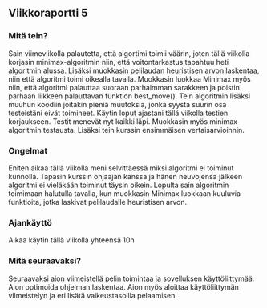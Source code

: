## Viikkoraportti 5

### Mitä tein?
Sain viimeviikolla palautetta, että algortimi toimii väärin, joten tällä viikolla korjasin
minimax-algoritmin niin, että voitontarkastus tapahtuu heti algoritmin alussa. Lisäksi muokkasin pelilaudan
heuristisen arvon laskentaa, niin että algoritmi toimi oikealla tavalla. Muokkasin luokkaa Minimax myös niin, että algoritmi palauttaa suoraan parhaimman sarakkeen ja 
poistin parhaan liikkeen palauttavan funktion best_move(). Tein algoritmin lisäksi muuhun koodiin
joitakin pieniä muutoksia, jonka syysta suurin osa testeistäni eivät toimineet. Käytin loput ajastani tällä
viikolla testien korjaukseen. Testit menevät nyt kaikki läpi. Muokkasin myös minimax-algoritmin testausta.
Lisäksi tein kurssin ensimmäisen vertaisarvioinnin.

### Ongelmat
Eniten aikaa tällä viikolla meni selvittäessä miksi algoritmi ei toiminut kunnolla. Tapasin kurssin ohjaajan
kanssa ja hänen neuvojensa jälkeen algoritmi ei vieläkään toiminut täysin oikein. Lopulta sain algoritmin
toimimaan halutulla tavalla, kun muokkasin Minimax luokkaan kuuluvia funktioita, jotka laskivat pelilaudalle 
heuristisen arvon. 

### Ajankäyttö
Aikaa käytin tällä viikolla yhteensä 10h

### Mitä seuraavaksi?
Seuraavaksi aion viimeistellä pelin toimintaa ja sovelluksen käyttöliittymää. Aion optimoida 
ohjelman laskentaa. Aion myös aloittaa käyttöliittymän viimeistelyn ja eri lisätä 
vaikeustasoilla pelaamisen.
